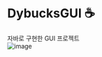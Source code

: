 # DybucksGUI ☕
자바로 구현한 GUI 프로젝트 <br>
![image](https://user-images.githubusercontent.com/110442250/184793558-3c51d93c-2d52-4deb-9065-d72c8bc2f617.png)

